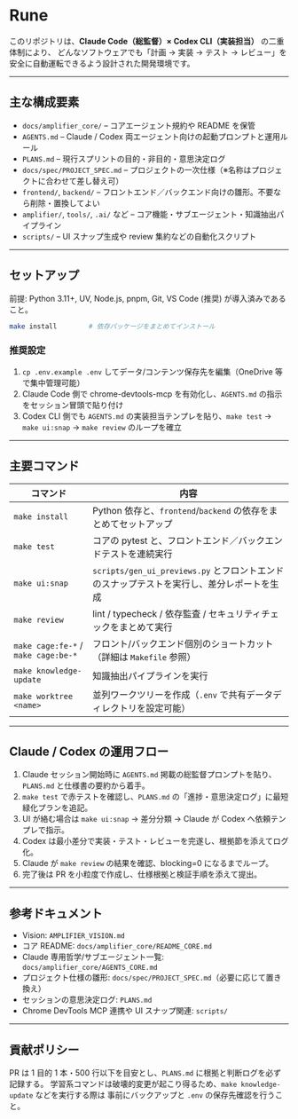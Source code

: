 # Rune

このリポジトリは、**Claude Code（総監督）× Codex CLI（実装担当）** の二重体制により、
どんなソフトウェアでも「計画 → 実装 → テスト → レビュー」を安全に自動運転できるよう設計された開発環境です。

---

## 主な構成要素

- `docs/amplifier_core/` – コアエージェント規約や README を保管
- `AGENTS.md` – Claude / Codex 両エージェント向けの起動プロンプトと運用ルール
- `PLANS.md` – 現行スプリントの目的・非目的・意思決定ログ
- `docs/spec/PROJECT_SPEC.md` – プロジェクトの一次仕様（※名称はプロジェクトに合わせて差し替え可）
- `frontend/`, `backend/` – フロントエンド／バックエンド向けの雛形。不要なら削除・置換してよい
- `amplifier/`, `tools/`, `.ai/` など – コア機能・サブエージェント・知識抽出パイプライン
- `scripts/` – UI スナップ生成や review 集約などの自動化スクリプト

---

## セットアップ

前提: Python 3.11+, UV, Node.js, pnpm, Git, VS Code (推奨) が導入済みであること。

```bash
make install        # 依存パッケージをまとめてインストール
```

### 推奨設定

1. `cp .env.example .env` してデータ/コンテンツ保存先を編集（OneDrive 等で集中管理可能）
2. Claude Code 側で chrome-devtools-mcp を有効化し、`AGENTS.md` の指示をセッション冒頭で貼り付け
3. Codex CLI 側でも `AGENTS.md` の実装担当テンプレを貼り、`make test` → `make ui:snap` → `make review` のループを確立

---

## 主要コマンド

| コマンド | 内容 |
| --- | --- |
| `make install` | Python 依存と、`frontend`/`backend` の依存をまとめてセットアップ |
| `make test` | コアの pytest と、フロントエンド／バックエンドテストを連続実行 |
| `make ui:snap` | `scripts/gen_ui_previews.py` とフロントエンドのスナップテストを実行し、差分レポートを生成 |
| `make review` | lint / typecheck / 依存監査 / セキュリティチェックをまとめて実行 |
| `make cage:fe-*` / `make cage:be-*` | フロント/バックエンド個別のショートカット（詳細は `Makefile` 参照） |
| `make knowledge-update` | 知識抽出パイプラインを実行 |
| `make worktree <name>` | 並列ワークツリーを作成（`.env` で共有データディレクトリを設定可能） |

---

## Claude / Codex の運用フロー

1. Claude セッション開始時に `AGENTS.md` 掲載の総監督プロンプトを貼り、`PLANS.md` と仕様書の要約から着手。  
2. `make test` で赤テストを確認し、`PLANS.md` の「進捗・意思決定ログ」に最短緑化プランを追記。  
3. UI が絡む場合は `make ui:snap` → 差分分類 → Claude が Codex へ依頼テンプレで指示。  
4. Codex は最小差分で実装・テスト・レビューを完遂し、根拠節を添えてログ化。  
5. Claude が `make review` の結果を確認、blocking=0 になるまでループ。  
6. 完了後は PR を小粒度で作成し、仕様根拠と検証手順を添えて提出。

---

## 参考ドキュメント

- Vision: `AMPLIFIER_VISION.md`
- コア README: `docs/amplifier_core/README_CORE.md`
- Claude 専用哲学/サブエージェント一覧: `docs/amplifier_core/AGENTS_CORE.md`
- プロジェクト仕様の雛形: `docs/spec/PROJECT_SPEC.md`（必要に応じて置き換え）
- セッションの意思決定ログ: `PLANS.md`
- Chrome DevTools MCP 連携や UI スナップ関連: `scripts/`

---

## 貢献ポリシー

PR は 1 目的 1 本・500 行以下を目安とし、`PLANS.md` に根拠と判断ログを必ず記録する。
学習系コマンドは破壊的変更が起こり得るため、`make knowledge-update` などを実行する際は
事前にバックアップと `.env` の保存先確認を行うこと。
